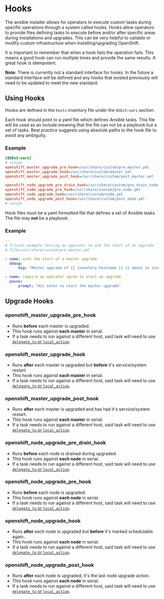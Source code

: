 # Hooks

The ansible installer allows for operators to execute custom tasks during
specific operations through a system called hooks. Hooks allow operators to
provide files defining tasks to execute before and/or after specific areas
during installations and upgrades. This can be very helpful to validate
or modify custom infrastructure when installing/upgrading OpenShift.

It is important to remember that when a hook fails the operation fails. This
means a good hook can run multiple times and provide the same results. A great
hook is idempotent.

**Note**: There is currently not a standard interface for hooks. In the future
a standard interface will be defined and any hooks that existed previously will
need to be updated to meet the new standard.

## Using Hooks

Hooks are defined in the ``hosts`` inventory file under the ``OSEv3:vars``
section.

Each hook should point to a yaml file which defines Ansible tasks. This file
will be used as an include meaning that the file can not be a playbook but
a set of tasks. Best practice suggests using absolute paths to the hook file to avoid any ambiguity.

### Example
```ini
[OSEv3:vars]
# <snip>
openshift_master_upgrade_pre_hook=/usr/share/custom/pre_master.yml
openshift_master_upgrade_hook=/usr/share/custom/master.yml
openshift_master_upgrade_post_hook=/usr/share/custom/post_master.yml

openshift_node_upgrade_pre_drain_hook=/usr/share/custom/pre_drain_node.yml
openshift_node_upgrade_pre_hook=/usr/share/custom/pre_node.yml
openshift_node_upgrade_hook=/usr/share/custom/node.yml
openshift_node_upgrade_post_hook=/usr/share/custom/post_node.yml
# <snip>
```

Hook files must be a yaml formatted file that defines a set of Ansible tasks.
The file may **not** be a playbook.

### Example
```yaml
---
# Trivial example forcing an operator to ack the start of an upgrade
# file=/usr/share/custom/pre_master.yml

- name: note the start of a master upgrade
  debug:
      msg: "Master upgrade of {{ inventory_hostname }} is about to start"

- name: require an operator agree to start an upgrade
  pause:
      prompt: "Hit enter to start the master upgrade"
```

## Upgrade Hooks

### openshift_master_upgrade_pre_hook
- Runs **before** each master is upgraded.
- This hook runs against **each master** in serial.
- If a task needs to run against a different host, said task will need to use [``delegate_to`` or ``local_action``](http://docs.ansible.com/ansible/playbooks_delegation.html#delegation).

### openshift_master_upgrade_hook
- Runs **after** each master is upgraded but **before** it's service/system restart.
- This hook runs against **each master** in serial.
- If a task needs to run against a different host, said task will need to use [``delegate_to`` or ``local_action``](http://docs.ansible.com/ansible/playbooks_delegation.html#delegation).


### openshift_master_upgrade_post_hook
- Runs **after** each master is upgraded and has had it's service/system restart.
- This hook runs against **each master** in serial.
- If a task needs to run against a different host, said task will need to use [``delegate_to`` or ``local_action``](http://docs.ansible.com/ansible/playbooks_delegation.html#delegation).

### openshift_node_upgrade_pre_drain_hook
- Runs **before** each node is drained during upgraded.
- This hook runs against **each node** in serial.
- If a task needs to run against a different host, said task will need to use [``delegate_to`` or ``local_action``](http://docs.ansible.com/ansible/playbooks_delegation.html#delegation).

### openshift_node_upgrade_pre_hook
- Runs **before** each node is upgraded.
- This hook runs against **each node** in serial.
- If a task needs to run against a different host, said task will need to use [``delegate_to`` or ``local_action``](http://docs.ansible.com/ansible/playbooks_delegation.html#delegation).

### openshift_node_upgrade_hook
- Runs **after** each node is upgraded but **before** it's marked schedulable again..
- This hook runs against **each node** in serial.
- If a task needs to run against a different host, said task will need to use [``delegate_to`` or ``local_action``](http://docs.ansible.com/ansible/playbooks_delegation.html#delegation).

### openshift_node_upgrade_post_hook
- Runs **after** each node is upgraded; it's the last node upgrade action.
- This hook runs against **each node** in serial.
- If a task needs to run against a different host, said task will need to use [``delegate_to`` or ``local_action``](http://docs.ansible.com/ansible/playbooks_delegation.html#delegation).
